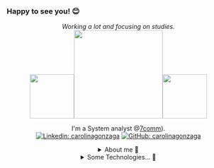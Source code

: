 ### Happy to see you! :blush:
<div align="center">
  <i>Working a lot and focusing on studies.</i><br><img src="https://media.giphy.com/media/HwBlFQZFcAoUcPHZdX/giphy.gif" width="100"/><img src="https://camo.githubusercontent.com/a433273b618d7b8c2569ba6013774adf910ae8e3da45eaff176f64781bfd53fc/68747470733a2f2f72617069646170692e636f6d2f626c6f672f77702d636f6e74656e742f75706c6f6164732f323031372f30312f6f63746f6361742e676966" width="200"/><img src="https://media.giphy.com/media/HwBlFQZFcAoUcPHZdX/giphy.gif" width="100"/>

I'm a System analyst @[7comm](https://www.linkedin.com/company/7comm/posts/?feedView=all)).<br>
[![Linkedin: carolinagonzaga](https://img.shields.io/badge/-carolinagonzaga-blue?style=flat-square&logo=Linkedin&logoColor=white&link=https://www.linkedin.com/in/carolina-gonzaga-66b00b216/)](https://www.linkedin.com/in/carolina-gonzaga/)
[![GitHub: carolinagonzaga](https://img.shields.io/github/followers/carolinagonzaga?label=follow&style=social)](https://github.com/carolinagonzaga)
<details>
  <summary> About me 👀</summary>
<div align="center"><img src="https://media.giphy.com/media/WUlplcMpOCEmTGBtBW/giphy.gif" width="25"> I'm interested in fullstack web development and spreading IT knowledge to all people.<img src="https://media.giphy.com/media/hvRJCLFzcasrR4ia7z/giphy.gif" width="20">
  </div>
</details>
<details>
  <summary> Some Technologies... 🚀</summary>
<div align="center">
<img src="https://img.shields.io/badge/JavaScript-323330?style=for-the-badge&logo=javascript&logoColor=F7DF1E" alt="js" /><img src="https://img.shields.io/badge/HTML5-E34F26?style=for-the-badge&logo=html5&logoColor=white" alt="html" /><img src="https://img.shields.io/badge/CSS3-1572B6?style=for-the-badge&logo=css3&logoColor=white" alt="css" /><img src="https://img.shields.io/badge/json-5E5C5C?style=for-the-badge&logo=json&logoColor=white" alt="json" /><img src="https://img.shields.io/badge/Node.js-339933?style=for-the-badge&logo=nodedotjs&logoColor=white" alt="node.js" /><img src="https://img.shields.io/badge/MySQL-005C84?style=for-the-badge&logo=mysql&logoColor=white" alt="my sql" />
  </div>
</details>
</div>
